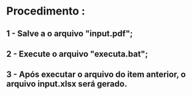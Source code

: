 # Procedimento :
## 1 - Salve a o arquivo "input.pdf";
## 2 - Execute o arquivo "executa.bat";
## 3 - Após executar o arquivo do item anterior, o arquivo input.xlsx será gerado.
